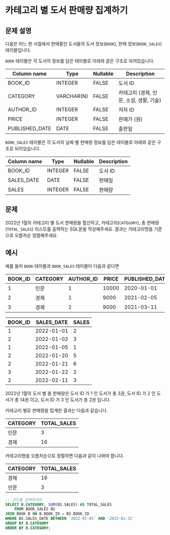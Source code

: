 # 카테고리 별 도서 판매량 집계하기
## 문제 설명

다음은 어느 한 서점에서 판매중인 도서들의 도서 정보(`BOOK`), 판매 정보(`BOOK_SALES`) 테이블입니다.

`BOOK` 테이블은 각 도서의 정보를 담은 테이블로 아래와 같은 구조로 되어있습니다.

| Column name   | Type         | Nullable | Description                    |
|---------------|--------------|----------|--------------------------------|
| BOOK_ID        | INTEGER      | FALSE    | 도서 ID                       |
| CATEGORY      | VARCHAR(N)   | FALSE    | 카테고리 (경제, 인문, 소설, 생활, 기술) |
| AUTHOR_ID     | INTEGER      | FALSE    | 저자 ID                        |
| PRICE         | INTEGER      | FALSE    | 판매가 (원)                     |
| PUBLISHED_DATE | DATE         | FALSE    | 출판일                        |

`BOOK_SALES` 테이블은 각 도서의 날짜 별 판매량 정보를 담은 테이블로 아래와 같은 구조로 되어있습니다.

| Column name   | Type         | Nullable | Description                                    |
|---------------|--------------|----------|------------------------------------------------|
| BOOK_ID        | INTEGER      | FALSE    | 도서 ID                                       |
| SALES_DATE     | DATE         | FALSE    | 판매일                                         |
| SALES          | INTEGER      | FALSE    | 판매량                                         |


## 문제

2022년 1월의 카테고리 별 도서 판매량을 합산하고, 카테고리(`CATEGORY`), 총 판매량(`TOTAL_SALES`) 리스트를 출력하는 SQL문을 작성해주세요.
결과는 카테고리명을 기준으로 오름차순 정렬해주세요.

## 예시

예를 들어 `BOOK` 테이블과 `BOOK_SALES` 테이블이 다음과 같다면

| BOOK_ID | CATEGORY | AUTHOR_ID | PRICE | PUBLISHED_DATE |
|---------|----------|-----------|-------|----------------|
| 1       | 인문     | 1         | 10000 | 2020-01-01     |
| 2       | 경제     | 1         | 9000  | 2021-02-05     |
| 3       | 경제     | 2         | 9000  | 2021-03-11     |

| BOOK_ID | SALES_DATE | SALES |
|---------|------------|-------|
| 1       | 2022-01-01 | 2     |
| 2       | 2022-01-02 | 3     |
| 1       | 2022-01-05 | 1     |
| 2       | 2022-01-20 | 5     |
| 2       | 2022-01-21 | 6     |
| 3       | 2022-01-22 | 2     |
| 2       | 2022-02-11 | 3     |

2022년 1월의 도서 별 총 판매량은 도서 ID 가 1 인 도서가 총 3권, 도서 ID 가 2 인 도서가 총 14권 이고, 도서 ID 가 3 인 도서가 총 2권 입니다.

카테고리 별로 판매량을 집계한 결과는 다음과 같습니다.

| CATEGORY | TOTAL_SALES |
|----------|-------------|
| 인문      | 3           |
| 경제      | 16          |

카테고리명을 오름차순으로 정렬하면 다음과 같이 나와야 합니다.

| CATEGORY | TOTAL_SALES |
|----------|-------------|
| 경제      | 16          |
| 인문      | 3           |

```SQL
-- 코드를 입력하세요
SELECT B.CATEGORY, SUM(BS.SALES) AS TOTAL_SALES
    FROM BOOK_SALES BS
JOIN BOOK B ON B.BOOK_ID = BS.BOOK_ID
WHERE BS.SALES_DATE BETWEEN '2022-01-01' AND '2022-01-31'
GROUP BY B.CATEGORY
ORDER BY B.CATEGORY;
```